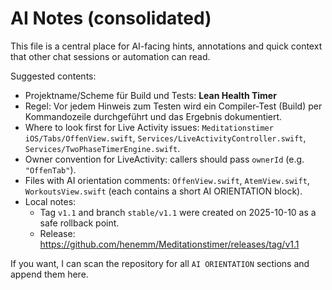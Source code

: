# AI Notes (consolidated)

This file is a central place for AI-facing hints, annotations and quick context that other chat sessions or automation can read.

Suggested contents:
- Projektname/Scheme für Build und Tests: **Lean Health Timer**
- Regel: Vor jedem Hinweis zum Testen wird ein Compiler-Test (Build) per Kommandozeile durchgeführt und das Ergebnis dokumentiert.
- Where to look first for Live Activity issues: `Meditationstimer iOS/Tabs/OffenView.swift`, `Services/LiveActivityController.swift`, `Services/TwoPhaseTimerEngine.swift`.
- Owner convention for LiveActivity: callers should pass `ownerId` (e.g. `"OffenTab"`).
- Files with AI orientation comments: `OffenView.swift`, `AtemView.swift`, `WorkoutsView.swift` (each contains a short AI ORIENTATION block).
- Local notes:
  - Tag `v1.1` and branch `stable/v1.1` were created on 2025-10-10 as a safe rollback point.
  - Release: https://github.com/henemm/Meditationstimer/releases/tag/v1.1

If you want, I can scan the repository for all `AI ORIENTATION` sections and append them here.
